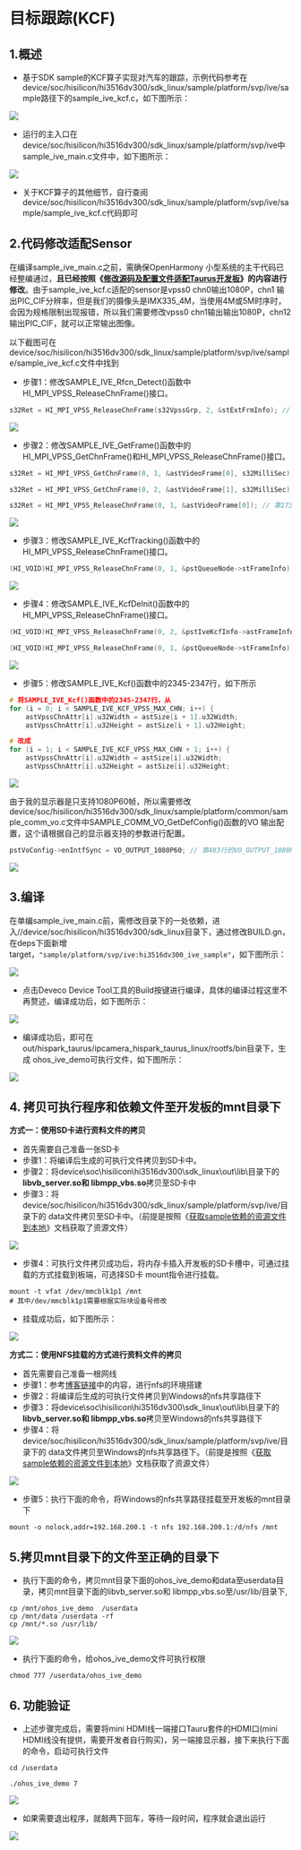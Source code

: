 # 目标跟踪(KCF)

## 1.概述

* 基于SDK sample的KCF算子实现对汽车的跟踪，示例代码参考在device/soc/hisilicon/hi3516dv300/sdk_linux/sample/platform/svp/ive/sample路径下的sample_ive_kcf.c，如下图所示：

![](./figures/hispark_taurus_color_space_convert_sample/001sample_ive_kcf.c.png)

* 运行的主入口在device/soc/hisilicon/hi3516dv300/sdk_linux/sample/platform/svp/ive中sample_ive_main.c文件中，如下图所示：

![](./figures/hispark_taurus_color_space_convert_sample/003SAMPLE_IVE_KCF.png)

* 关于KCF算子的其他细节，自行查阅device/soc/hisilicon/hi3516dv300/sdk_linux/sample/platform/svp/ive/sample/sample_ive_kcf.c代码即可

## 2.代码修改适配Sensor

在编译sample_ive_main.c之前，需确保OpenHarmony 小型系统的主干代码已经整编通过，**且已经按照《[修改源码及配置文件适配Taurus开发板](2.2.1.%E4%BF%AE%E6%94%B9%E6%BA%90%E7%A0%81%E5%8F%8A%E9%85%8D%E7%BD%AE%E6%96%87%E4%BB%B6%E9%80%82%E9%85%8DTaurus%E5%BC%80%E5%8F%91%E6%9D%BF.md)》的内容进行修改**。由于sample_ive_kcf.c适配的sensor是vpss0 chn0输出1080P，chn1 输出PIC_CIF分辨率，但是我们的摄像头是IMX335_4M，当使用4M或5M时序时，会因为规格限制出现报错，所以我们需要修改vpss0 chn1输出输出1080P，chn12输出PIC_CIF，就可以正常输出图像。

以下截图可在device/soc/hisilicon/hi3516dv300/sdk_linux/sample/platform/svp/ive/sample/sample_ive_kcf.c文件中找到

* 步骤1：修改SAMPLE_IVE_Rfcn_Detect()函数中HI_MPI_VPSS_ReleaseChnFrame()接口。

```c
s32Ret = HI_MPI_VPSS_ReleaseChnFrame(s32VpssGrp, 2, &stExtFrmInfo); // 第1682行,将第二个参数修改为2
```

![](./figures/hispark_taurus_color_space_convert_sample/%E4%BF%AE%E6%94%B9SAMPLE_IVE_RFCN_DETECT.png)

* 步骤2：修改SAMPLE_IVE_GetFrame()函数中的HI_MPI_VPSS_GetChnFrame()和HI_MPI_VPSS_ReleaseChnFrame()接口。

```c++
s32Ret = HI_MPI_VPSS_GetChnFrame(0, 1, &astVideoFrame[0], s32MilliSec); // 第1704行，将第二个参数改为1

s32Ret = HI_MPI_VPSS_GetChnFrame(0, 2, &astVideoFrame[1], s32MilliSec); // 第1721行，将第二个参数改为2

s32Ret = HI_MPI_VPSS_ReleaseChnFrame(0, 1, &astVideoFrame[0]); // 第1737行，将第二个参数改为1
```

![](./figures/hispark_taurus_color_space_convert_sample/%E4%BF%AE%E6%94%B9SAMPLE_IVE_GETFRAME.png)

* 步骤3：修改SAMPLE_IVE_KcfTracking()函数中的HI_MPI_VPSS_ReleaseChnFrame()接口。

```c++
(HI_VOID)HI_MPI_VPSS_ReleaseChnFrame(0, 1, &pstQueueNode->stFrameInfo); // 第2047行，将第二个参数改为1
```

![](./figures/hispark_taurus_color_space_convert_sample/%E4%BF%AE%E6%94%B9SAMPLE_IVE_KCFTRACKIng.png)

* 步骤4：修改SAMPLE_IVE_KcfDeInit()函数中的HI_MPI_VPSS_ReleaseChnFrame()接口。

```c++
(HI_VOID)HI_MPI_VPSS_ReleaseChnFrame(0, 2, &pstIveKcfInfo->astFrameInfo[1]); // 第2059行，将第二个参数改为2

(HI_VOID)HI_MPI_VPSS_ReleaseChnFrame(0, 1, &pstQueueNode->stFrameInfo); // 第2074行，将第二个参数改为1
```

![](./figures/hispark_taurus_color_space_convert_sample/%E4%BF%AE%E6%94%B9SAMPLE_IVE_KCFDEINIT.png)

* 步骤5：修改SAMPLE_IVE_Kcf()函数中的2345-2347行，如下所示

```c
# 将SAMPLE_IVE_Kcf()函数中的2345-2347行，从
for (i = 0; i < SAMPLE_IVE_KCF_VPSS_MAX_CHN; i++) {
    astVpssChnAttr[i].u32Width = astSize[i + 1].u32Width;
    astVpssChnAttr[i].u32Height = astSize[i + 1].u32Height;

# 改成
for (i = 1; i < SAMPLE_IVE_KCF_VPSS_MAX_CHN + 1; i++) {
    astVpssChnAttr[i].u32Width = astSize[i].u32Width;
    astVpssChnAttr[i].u32Height = astSize[i].u32Height;
```

![](./figures/hispark_taurus_color_space_convert_sample/%E4%BF%AE%E6%94%B9SAMPLE_IVE_KCF.png)

由于我的显示器是只支持1080P60帧，所以需要修改device/soc/hisilicon/hi3516dv300/sdk_linux/sample/platform/common/sample_comm_vo.c文件中SAMPLE_COMM_VO_GetDefConfig()函数的VO 输出配置，这个请根据自己的显示器支持的参数进行配置。

```c++
pstVoConfig->enIntfSync = VO_OUTPUT_1080P60; // 第483行的VO_OUTPUT_1080P30; 改成 VO_OUTPUT_1080P60;
```

![](./figures/hispark_taurus_color_space_convert_sample/037%E4%BF%AE%E6%94%B9KCF%E7%9A%84HDMI%E8%BE%93%E5%87%BA.png)

## 3.编译

在单编sample_ive_main.c前，需修改目录下的一处依赖，进入//device/soc/hisilicon/hi3516dv300/sdk_linux目录下，通过修改BUILD.gn，在deps下面新增target，``"sample/platform/svp/ive:hi3516dv300_ive_sample"``，如下图所示：

![](./figures/hispark_taurus_color_space_convert_sample/067%E4%BF%AE%E6%94%B9buildgn.png)

* 点击Deveco Device Tool工具的Build按键进行编译，具体的编译过程这里不再赘述，编译成功后，如下图所示：

![](./figures/hispark_taurus_helloworld_sample/0002-build%20success.png)

* 编译成功后，即可在out/hispark_taurus/ipcamera_hispark_taurus_linux/rootfs/bin目录下，生成 ohos_ive_demo可执行文件，如下图所示：

![](./figures/hispark_taurus_color_space_convert_sample/069%E5%BE%97%E5%88%B0%E5%8F%AF%E6%89%A7%E8%A1%8C%E6%96%87%E4%BB%B6.png)

## 4. 拷贝可执行程序和依赖文件至开发板的mnt目录下

**方式一：使用SD卡进行资料文件的拷贝**

* 首先需要自己准备一张SD卡
* 步骤1：将编译后生成的可执行文件拷贝到SD卡中。
* 步骤2：将device\soc\hisilicon\hi3516dv300\sdk_linux\out\lib\目录下的**libvb_server.so和 libmpp_vbs.so**拷贝至SD卡中
* 步骤3：将device/soc/hisilicon/hi3516dv300/sdk_linux/sample/platform/svp/ive/目录下的 data文件拷贝至SD卡中。（前提是按照《[获取sample依赖的资源文件到本地](6.2.%E8%8E%B7%E5%8F%96sample%E4%BE%9D%E8%B5%96%E7%9A%84%E8%B5%84%E6%BA%90%E6%96%87%E4%BB%B6%E5%88%B0%E6%9C%AC%E5%9C%B0.md)》文档获取了资源文件）

![](./figures/hispark_taurus_color_space_convert_sample/071%E5%B0%86ive%E4%BE%9D%E8%B5%96%E7%9A%84%E6%96%87%E4%BB%B6%E6%8B%B7%E8%B4%9D%E8%87%B3SD%E5%8D%A1%E4%B8%AD.png)

* 步骤4：可执行文件拷贝成功后，将内存卡插入开发板的SD卡槽中，可通过挂载的方式挂载到板端，可选择SD卡 mount指令进行挂载。

```shell
mount -t vfat /dev/mmcblk1p1 /mnt
# 其中/dev/mmcblk1p1需要根据实际块设备号修改
```

* 挂载成功后，如下图所示：

![](./figures/hispark_taurus_color_space_convert_sample/072%E6%8C%82%E8%BD%BDSD%E5%8D%A1%E8%87%B3%E5%BC%80%E5%8F%91%E6%9D%BFmnt%E7%9B%AE%E5%BD%95%E4%B8%8B.png)

**方式二：使用NFS挂载的方式进行资料文件的拷贝**

* 首先需要自己准备一根网线
* 步骤1：参考[博客链接](https://blog.csdn.net/Wu_GuiMing/article/details/115872995?spm=1001.2014.3001.5501)中的内容，进行nfs的环境搭建
* 步骤2：将编译后生成的可执行文件拷贝到Windows的nfs共享路径下
* 步骤3：将device\soc\hisilicon\hi3516dv300\sdk_linux\out\lib\目录下的**libvb_server.so和 libmpp_vbs.so**拷贝至Windows的nfs共享路径下
* 步骤4：将device/soc/hisilicon/hi3516dv300/sdk_linux/sample/platform/svp/ive/目录下的 data文件拷贝至Windows的nfs共享路径下。（前提是按照《[获取sample依赖的资源文件到本地](6.2.%E8%8E%B7%E5%8F%96sample%E4%BE%9D%E8%B5%96%E7%9A%84%E8%B5%84%E6%BA%90%E6%96%87%E4%BB%B6%E5%88%B0%E6%9C%AC%E5%9C%B0.md)》文档获取了资源文件）

![](./figures/hispark_taurus_color_space_convert_sample/070%E5%B0%86ive%E4%BE%9D%E8%B5%96%E7%9A%84%E6%96%87%E4%BB%B6%E6%8B%B7%E8%B4%9D%E8%87%B3nfs.png)

* 步骤5：执行下面的命令，将Windows的nfs共享路径挂载至开发板的mnt目录下

```
mount -o nolock,addr=192.168.200.1 -t nfs 192.168.200.1:/d/nfs /mnt
```

## 5.拷贝mnt目录下的文件至正确的目录下

* 执行下面的命令，拷贝mnt目录下面的ohos_ive_demo和data至userdata目录，拷贝mnt目录下面的libvb_server.so和 libmpp_vbs.so至/usr/lib/目录下,

```
cp /mnt/ohos_ive_demo  /userdata
cp /mnt/data /userdata -rf
cp /mnt/*.so /usr/lib/
```

![](./figures/hispark_taurus_color_space_convert_sample/073%E6%8B%B7%E8%B4%9Dmnt%E4%B8%AD%E7%9A%84%E8%B5%84%E6%BA%90%E6%96%87%E4%BB%B6%E8%87%B3userdata%E7%9B%AE%E5%BD%95.png)

* 执行下面的命令，给ohos_ive_demo文件可执行权限

```
chmod 777 /userdata/ohos_ive_demo
```

## 6. 功能验证

* 上述步骤完成后，需要将mini HDMI线一端接口Tauru套件的HDMI口(mini HDMI线没有提供，需要开发者自行购买)，另一端接显示器，接下来执行下面的命令，启动可执行文件

```
cd /userdata

./ohos_ive_demo 7
```

![](./figures/hispark_taurus_color_space_convert_sample/074%E6%89%A7%E8%A1%8C%E5%8F%AF%E6%89%A7%E8%A1%8C%E7%A8%8B%E5%BA%8F.png)

* 如果需要退出程序，就敲两下回车，等待一段时间，程序就会退出运行

![](./figures/hispark_taurus_color_space_convert_sample/075%E6%95%B2%E4%B8%A4%E4%B8%8B%E5%9B%9E%E8%BD%A6%E9%80%80%E5%87%BA%E7%A8%8B%E5%BA%8F.png)

